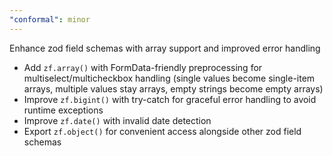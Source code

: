 ```yaml
---
"conformal": minor
---
```


Enhance zod field schemas with array support and improved error handling

- Add `zf.array()` with FormData-friendly preprocessing for multiselect/multicheckbox handling (single values become single-item arrays, multiple values stay arrays, empty strings become empty arrays)
- Improve `zf.bigint()` with try-catch for graceful error handling to avoid runtime exceptions
- Improve `zf.date()` with invalid date detection
- Export `zf.object()` for convenient access alongside other zod field schemas
